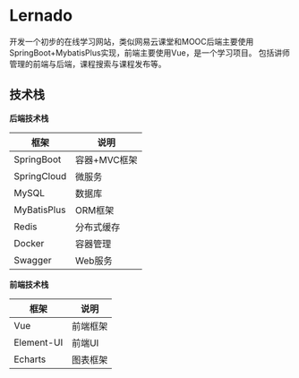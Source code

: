 # Lernado

开发一个初步的在线学习网站，类似网易云课堂和MOOC后端主要使用SpringBoot+MybatisPlus实现，前端主要使用Vue，是一个学习项目。
包括讲师管理的前端与后端，课程搜索与课程发布等。

## 技术栈

**后端技术栈**

| 框架 | 说明 |
| --- | --- |
| SpringBoot | 容器+MVC框架 |
| SpringCloud | 微服务 |
| MySQL | 数据库 |
| MyBatisPlus | ORM框架 |
| Redis | 分布式缓存 |
| Docker | 容器管理 |
| Swagger | Web服务 |

**前端技术栈**

 | 框架 | 说明 |
 | --- | --- |
 | Vue | 前端框架 |
 | Element-UI | 前端UI |
 | Echarts | 图表框架 |